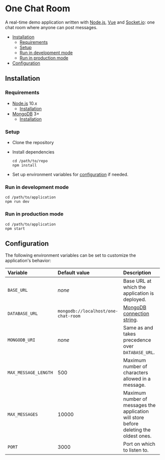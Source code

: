 # One Chat Room

A real-time demo application written with [Node.js](https://nodejs.org/en/), [Vue](https://vuejs.org/) and [Socket.io](https://socket.io/):
one chat room where anyone can post messages.

<!-- START doctoc generated TOC please keep comment here to allow auto update -->
<!-- DON'T EDIT THIS SECTION, INSTEAD RE-RUN doctoc TO UPDATE -->


- [Installation](#installation)
  - [Requirements](#requirements)
  - [Setup](#setup)
  - [Run in development mode](#run-in-development-mode)
  - [Run in production mode](#run-in-production-mode)
- [Configuration](#configuration)

<!-- END doctoc generated TOC please keep comment here to allow auto update -->



## Installation

### Requirements

* [Node.js](https://nodejs.org) 10.x
  * [Installation](https://nodejs.org/en/download/package-manager/)
* [MongoDB](https://www.mongodb.com/) 3+
  * [Installation](https://docs.mongodb.com/manual/administration/install-community/)

### Setup

* Clone the repository
* Install dependencies

  ```
  cd /path/to/repo
  npm install
  ```
* Set up environment variables for [configuration](#configuration) if needed.

### Run in development mode

```
cd /path/to/application
npm run dev
```

### Run in production mode

```
cd /path/to/application
npm start
```



## Configuration

The following environment variables can be set to customize the application's behavior:

Variable             | Default value                       | Description
:---                 | :---                                | :---
`BASE_URL`           | *none*                              | Base URL at which the application is deployed.
`DATABASE_URL`       | `mongodb://localhost/one-chat-room` | [MongoDB connection string](https://docs.mongodb.com/manual/reference/connection-string/).
`MONGODB_URI`        | *none*                              | Same as and takes precedence over `DATABASE_URL`.
`MAX_MESSAGE_LENGTH` | 500                                 | Maximum number of characters allowed in a message.
`MAX_MESSAGES`       | 10000                               | Maximum number of messages the application will store before deleting the oldest ones.
`PORT`               | 3000                                | Port on which to listen to.
